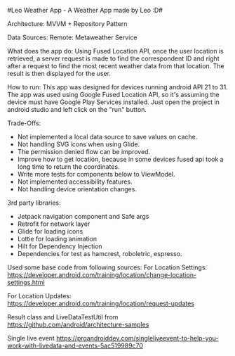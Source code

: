 #Leo Weather App - A Weather App made by Leo :D#

Architecture: MVVM + Repository Pattern

Data Sources:
Remote: Metaweather Service

What does the app do:
Using Fused Location API, once the user location is retrieved, a server request is made to find the correspondent ID
and right after a request to find the most recent weather data from that location.
The result is then displayed for the user.

How to run:
This app was designed for devices running android API 21 to 31.
The app was used using Google Fused Location API, so it's assuming the device must have Google Play Services installed.
Just open the project in android studio and left click on the "run" button.

Trade-Offs:
- Not implemented a local data source to save values on cache.
- Not handling SVG icons when using Glide.
- The permission denied flow can be improved.
- Improve how to get location, because in some devices fused api took a long time to return the coordinates.
- Write more tests for components below to ViewModel.
- Not implemented accessibility features.
- Not handling device orientation changes.

3rd party libraries:
- Jetpack navigation component and Safe args
- Retrofit for network layer
- Glide for loading icons
- Lottie for loading animation
- Hilt for Dependency Injection
- Dependencies for test as hamcrest, roboletric, espresso.

Used some base code from following sources:
For Location Settings:
https://developer.android.com/training/location/change-location-settings.html

For Location Updates:
https://developer.android.com/training/location/request-updates

Result class and LiveDataTestUtil from https://github.com/android/architecture-samples

Single live event
https://proandroiddev.com/singleliveevent-to-help-you-work-with-livedata-and-events-5ac519989c70